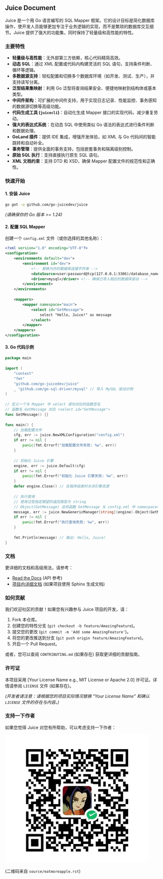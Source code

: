 ## Juice Document

Juice 是一个用 Go 语言编写的 SQL Mapper 框架。它的设计目标是简化数据库操作，使开发人员能够更加专注于业务逻辑的实现，而不是繁琐的数据库交互细节。Juice 提供了强大的功能集，同时保持了轻量级和高性能的特性。

### 主要特性

*   **轻量级与高性能**：无外部第三方依赖，核心代码精简高效。
*   **动态 SQL**：通过 XML 配置或代码内构建灵活的 SQL 语句，支持条件判断、循环等逻辑。
*   **多数据源支持**：轻松配置和切换多个数据库环境（如开发、测试、生产），并支持读写分离。
*   **泛型结果集映射**：利用 Go 泛型将查询结果安全、便捷地映射到结构体或基本类型。
*   **中间件架构**：可扩展的中间件支持，用于实现日志记录、性能监控、事务感知的数据源切换等高级功能。
*   **代码生成工具 (`juicecli`)**：自动化生成 Mapper 接口的实现代码，减少重复劳动。
*   **强大的表达式系统**：在动态 SQL 中使用类似 Go 语法的表达式进行条件判断和数据处理。
*   **GoLand 插件**：提供 IDE 集成，增强开发体验，如 XML 与 Go 代码间的智能跳转和自动补全。
*   **事务管理**：提供全面的事务支持，包括嵌套事务和隔离级别控制。
*   **原始 SQL 执行**：支持直接执行原生 SQL 语句。
*   **XML 文档约束**：支持 DTD 和 XSD，确保 Mapper 配置文件的规范性和正确性。

### 快速开始

#### 1. 安装 Juice

```bash
go get -u github.com/go-juicedev/juice
```
*(请确保你的 Go 版本 >= 1.24)*

#### 2. 配置 SQL Mapper

创建一个 `config.xml` 文件（或你选择的其他名称）：

```xml
<?xml version="1.0" encoding="UTF-8"?>
<configuration>
    <environments default="dev">
        <environment id="dev">
            <!-- 替换为你的数据库连接字符串 -->
            <dataSource>user:password@tcp(127.0.0.1:3306)/database_name?charset=utf8mb4&parseTime=True&loc=Local</dataSource>
            <driver>mysql</driver> <!-- 确保已导入相应的数据库驱动 -->
        </environment>
    </environments>

    <mappers>
        <mapper namespace="main">
            <select id="GetMessage">
                select "Hello, Juice!" as message
            </select>
        </mapper>
    </mappers>
</configuration>
```

#### 3. Go 代码示例

```go
package main

import (
	"context"
	"fmt"
	"github.com/go-juicedev/juice"
	_ "github.com/go-sql-driver/mysql" // 导入 MySQL 驱动示例
)

// 定义一个与 Mapper 中 select 语句对应的函数签名
// 函数名 GetMessage 对应 <select id="GetMessage">
func GetMessage() {}

func main() {
	// 加载配置文件
	cfg, err := juice.NewXMLConfiguration("config.xml")
	if err != nil {
		panic(fmt.Errorf("加载配置文件失败: %w", err))
	}

	// 初始化 Juice 引擎
	engine, err := juice.Default(cfg)
	if err != nil {
		panic(fmt.Errorf("初始化 Juice 引擎失败: %w", err))
	}
	defer engine.Close() // 在程序结束时关闭引擎资源

	// 执行查询
	// 使用泛型指定期望的返回类型为 string
	// Object(GetMessage) 会将函数 GetMessage 与 config.xml 中 namespace="main" 下 id="GetMessage" 的 select 语句关联
	message, err := juice.NewGenericManager[string](engine).Object(GetMessage).QueryContext(context.Background(), nil)
	if err != nil {
		panic(fmt.Errorf("执行查询失败: %w", err))
	}

	fmt.Println(message) // 输出: Hello, Juice!
}
```

### 文档

更详细的文档和高级用法，请参考：
*   [Read the Docs](https://pkg.go.dev/github.com/go-juicedev/juice) (API 参考)
*   [项目内详细文档](./source/index.rst) (如果项目使用 Sphinx 生成文档)

### 如何贡献

我们欢迎社区的贡献！如果您有兴趣参与 Juice 项目的开发，请：
1.  Fork 本仓库。
2.  创建您的特性分支 (`git checkout -b feature/AmazingFeature`)。
3.  提交您的更改 (`git commit -m 'Add some AmazingFeature'`)。
4.  将您的更改推送到分支 (`git push origin feature/AmazingFeature`)。
5.  开启一个 Pull Request。

或者，您可以查阅 `CONTRIBUTING.md` (如果存在) 获取更详细的贡献指南。

### 许可证

本项目采用 [Your License Name e.g., MIT License or Apache 2.0] 许可证。详情请参阅 `LICENSE` 文件 (如果存在)。

*(开发者请注意：请根据您的项目实际情况替换 "Your License Name" 和确认 `LICENSE` 文件的存在与内容。)*

### 支持一下作者

如果您觉得 Juice 对您有所帮助，可以考虑支持一下作者：

![微信赞赏码](https://raw.githubusercontent.com/eatmoreapple/eatmoreapple/main/img/wechat_pay.jpg)

(二维码来自 `source/eatmoreapple.rst`)
